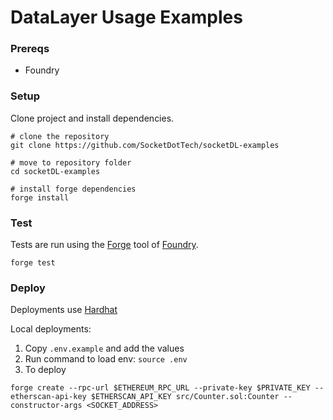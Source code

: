 # DataLayer Usage Examples

### Prereqs

- Foundry

### Setup

Clone project and install dependencies.

```bash=
# clone the repository
git clone https://github.com/SocketDotTech/socketDL-examples

# move to repository folder
cd socketDL-examples

# install forge dependencies
forge install
```

### Test

Tests are run using the [Forge](https://github.com/foundry-rs/foundry/tree/master/forge) tool of [Foundry](https://github.com/foundry-rs/foundry).

```bash=
forge test
```

### Deploy

Deployments use [Hardhat](https://github.com/NomicFoundation/hardhat)

Local deployments:

1. Copy `.env.example` and add the values
2. Run command to load env: `source .env`
3. To deploy

```bash=
forge create --rpc-url $ETHEREUM_RPC_URL --private-key $PRIVATE_KEY --etherscan-api-key $ETHERSCAN_API_KEY src/Counter.sol:Counter --constructor-args <SOCKET_ADDRESS>
```
